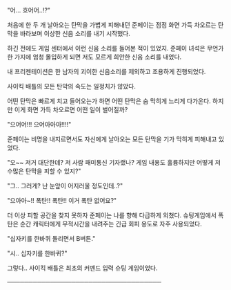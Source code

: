"어... 흐어어..!?"

처음에 한 두 개 날아오는 탄막을 가볍게 피해내던 준페이는 점점 화면 가득 차오르는 탄막을 바라보며 이상한 신음 소리를 내기 시작했다.

하긴 전에도 게임 센터에서 이런 신음 소리를 들어본 적이 있었지. 준페이 녀석은 무언가 한 가지에 엄청 몰입하게 되면 저도 모르게 희안한 신음 소리를 내었다.

내 프리젠테이션은 한 남자의 괴이한 신음소리를 제외하고 조용하게 진행되었다. 

사이킥 배틀의 모든 탄막의 속도는 일정치가 않았다.

어떤 탄막은 빠르게 치고 들어오는가 하면 어떤 탄막은 숨 막히게 느리게 다가온다. 하지만 이게 화면 가득 차오르면 어떤 일이 벌어질까?

"으어어!!! 으어아아아!!!!"

준페이는 비명을 내지르면서도 자신에게 날아오는 모든 탄막을 기가 막히게 피해내고 있었다.

"오~~ 저거 대단한데? 저 사람 패미통신 기자랬나? 게임 내용도 훌륭하지만 어떻게 저 수많은 탄막을 피할 수 있지?"

"그.. 그러게? 난 눈앞이 어지러울 정도인데..?"

"으아아~!! 폭탄!! 폭탄!! 이거 폭탄 없어요?"

더 이상 피할 공간을 찾지 못하자 준페이는 나를 향해 다급하게 외쳤다. 슈팅게임에서 폭탄은 순간 캐릭터에게 무적시간을 내려주는 긴급 회피 용도로 자주 사용되었다.

"십자키를 한바퀴 돌리면서 B버튼."

"시.. 십자키를 한바퀴?"

그렇다.. 사이킥 배틀은 최초의 커멘드 입력 슈팅 게임이었다.

────────────────────────────────────